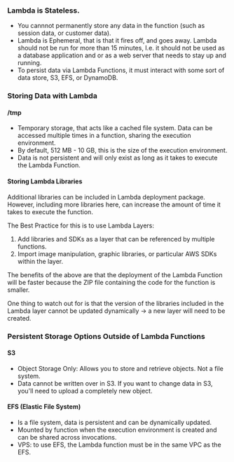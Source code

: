 ### Lambda is Stateless.

- You cannnot permanently store any data in the function (such as session data, or customer data).
- Lambda is Ephemeral, that is that it fires off, and goes away. Lambda should not be run for more than 15 minutes, I.e. it should not be used as a database application and or as a web server that needs to stay up and running.
- To persist data via Lambda Functions, it must interact with some sort of data store, S3, EFS, or DynamoDB.

### Storing Data with Lambda

#### /tmp

- Temporary storage, that acts like a cached file system. Data can be accessed multiple times in a function, sharing the execution environment.
- By default, 512 MB - 10 GB, this is the size of the execution environment.
- Data is not persistent and will only exist as long as it takes to execute the Lambda Function.

#### Storing Lambda Libraries

Additional libraries can be included in Lambda deployment package. However, including more libraries here, can increase the amount of time it takes to execute the function.

The Best Practice for this is to use Lambda Layers:

1. Add libraries and SDKs as a layer that can be referenced by multiple functions.
2. Import image manipulation, graphic libraries, or particular AWS SDKs within the layer.

The benefits of the above are that the deployment of the Lambda Function will be faster because the ZIP file containing the code for the function is smaller.

One thing to watch out for is that the version of the libraries included in the Lambda layer cannot be updated dynamically -> a new layer will need to be created.

### Persistent Storage Options Outside of Lambda Functions

#### S3

- Object Storage Only: Allows you to store and retrieve objects. Not a file system.
- Data cannot be written over in S3. If you want to change data in S3, you'll need to upload a completely new object.

#### EFS (Elastic File System)

- Is a file system, data is persistent and can be dynamically updated.
- Mounted by function when the execution environment is created and can be shared across invocations.
- VPS: to use EFS, the Lambda function must be in the same VPC as the EFS.
